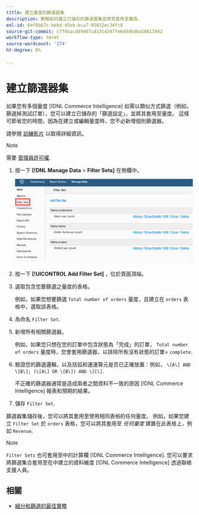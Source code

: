 ```yaml
---
title: 建立量度的篩選器集
description: 瞭解如何建立已儲存的篩選器集並將其套用至量度。
exl-id: 6ef8b67c-bebd-45eb-bca7-95832ec34fc8
source-git-commit: c7f6bacd49487cd13c4347fe6dd46d6a10613942
workflow-type: tm+mt
source-wordcount: '274'
ht-degree: 0%

---
```


# 建立篩選器集

如果您有多個量度 [!DNL Commerce Intelligence] 如需以類似方式篩選（例如，篩選掉測試訂單），您可以建立已儲存的「篩選設定」，並將其套用至量度。 這樣可節省您的時間，因為在建立或編輯量度時，您不必新增個別篩選器。

請參閱 [訓練影片](https://experienceleague.adobe.com/docs/commerce-knowledge-base/kb/how-to/mbi-training-video-filter-sets.html) 以取得詳細資訊。

>[!NOTE]
>
>需要 [管理員許可權](../../administrator/user-management/user-management.md).

1. 按一下 **[!DNL Manage Data** > **Filter Sets]** 在側欄中。

   ![](../../assets/create-filter-sets.png)

1. 按一下 **[!UICONTROL Add Filter Set]** ，位於頁面頂端。

1. 選取包含您要篩選之量度的表格。

   例如，如果您想要篩選 `Total number of orders` 量度，且建立在 `orders` 表格中，選取該表格。

1. 為命名 `Filter Set`.

1. 新增所有相關篩選器。

   例如，如果您只想在您的訂單中包含狀態為「完成」的訂單， `Total number of orders` 量度時，您會套用篩選器，以排除所有沒有狀態的訂單= `complete`.

1. 驗證您的篩選邏輯，以及括弧和運運算元是否已正確放置：例如， `\[A\] AND \[B\]; (\[A\] OR \[B\]) AND \[C\]`.

   不正確的篩選器通常是造成兩者之間資料不一致的原因 [!DNL Commerce Intelligence] 報表和預期的結果。

1. 儲存 `Filter Set`.

篩選器集儲存後，您可以將其套用至使用相同表格的任何量度。 例如，如果您建立 `Filter Set` 於 `orders` 表格，您可以將其套用至 *任何量度* 建置在此表格上，例如 `Revenue`.

>[!NOTE]
>
>`Filter Sets` 也可套用至中的計算欄 [!DNL Commerce Intelligence]. 您可以要求將篩選集合套用至在中建立的資料維度 [!DNL Commerce Intelligence] 透過聯絡支援人員。

## 相關

* [細分和篩選的最佳實務](../../best-practices/segment-filter.md)
